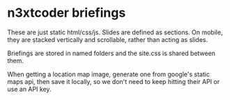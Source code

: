 # n3xtcoder briefings

These are just static html/css/js. Slides are defined as sections. On mobile, they are stacked vertically and scrollable, rather than acting as slides.

Briefings are stored in named folders and the site.css is shared between them.

When getting a location map image, generate one from google's static maps api, then save it locally, so we don't need to keep hitting their API or use an API key.

